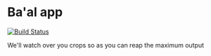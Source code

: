 # Ba'al app

[![Build Status](https://semaphoreci.com/api/v1/projects/c17580b4-2912-4330-b9eb-11a250f19b0a/602408/badge.svg)](https://semaphoreci.com/kn9ts/baalapp)

We'll watch over you crops so as you can reap the maximum output
